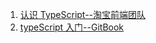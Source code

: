 1. [认识 TypeScript--淘宝前端团队](http://taobaofed.org/blog/2017/03/09/head-first-typescript/)
2. [typeScript 入门--GitBook](https://ts.xcatliu.com/)
